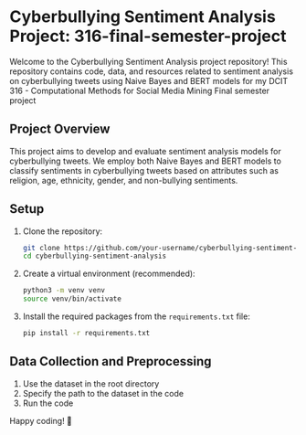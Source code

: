 # Cyberbullying Sentiment Analysis Project: 316-final-semester-project

Welcome to the Cyberbullying Sentiment Analysis project repository! This repository contains code, data, and resources related to sentiment analysis on cyberbullying tweets using Naive Bayes and BERT models for my DCIT 316 - Computational Methods for Social Media Mining Final semester project


## Project Overview

This project aims to develop and evaluate sentiment analysis models for cyberbullying tweets. We employ both Naive Bayes and BERT models to classify sentiments in cyberbullying tweets based on attributes such as religion, age, ethnicity, gender, and non-bullying sentiments.

## Setup

1. Clone the repository:
   ```bash
   git clone https://github.com/your-username/cyberbullying-sentiment-analysis.git
   cd cyberbullying-sentiment-analysis
   ```

2. Create a virtual environment (recommended):
   ```bash
   python3 -m venv venv
   source venv/bin/activate
   ```

3. Install the required packages from the `requirements.txt` file:
   ```bash
   pip install -r requirements.txt
   ```

## Data Collection and Preprocessing

1. Use the dataset in the root directory
2. Specify the path to the dataset in the code
3. Run the code 

Happy coding! 🚀
